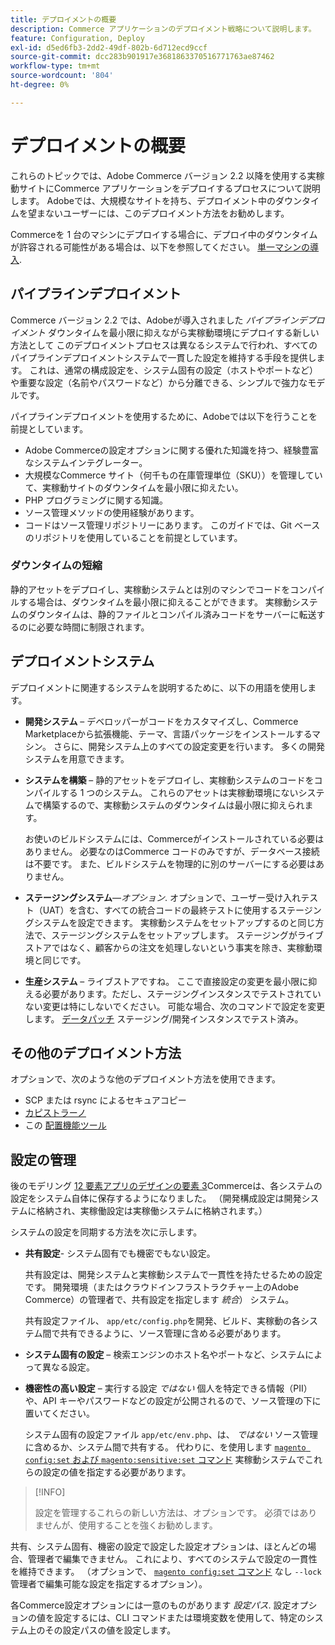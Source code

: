```yaml
---
title: デプロイメントの概要
description: Commerce アプリケーションのデプロイメント戦略について説明します。
feature: Configuration, Deploy
exl-id: d5ed6fb3-2dd2-49df-802b-6d712ecd9ccf
source-git-commit: dcc283b901917e3681863370516771763ae87462
workflow-type: tm+mt
source-wordcount: '804'
ht-degree: 0%

---
```


# デプロイメントの概要

これらのトピックでは、Adobe Commerce バージョン 2.2 以降を使用する実稼動サイトにCommerce アプリケーションをデプロイするプロセスについて説明します。 Adobeでは、大規模なサイトを持ち、デプロイメント中のダウンタイムを望まないユーザーには、このデプロイメント方法をお勧めします。

Commerceを 1 台のマシンにデプロイする場合に、デプロイ中のダウンタイムが許容される可能性がある場合は、以下を参照してください。 [単一マシンの導入](../deployment/single-machine.md).

## パイプラインデプロイメント

Commerce バージョン 2.2 では、Adobeが導入されました _パイプラインデプロイメント_ ダウンタイムを最小限に抑えながら実稼動環境にデプロイする新しい方法として このデプロイメントプロセスは異なるシステムで行われ、すべてのパイプラインデプロイメントシステムで一貫した設定を維持する手段を提供します。 これは、通常の構成設定を、システム固有の設定（ホストやポートなど）や重要な設定（名前やパスワードなど）から分離できる、シンプルで強力なモデルです。

パイプラインデプロイメントを使用するために、Adobeでは以下を行うことを前提としています。

- Adobe Commerceの設定オプションに関する優れた知識を持つ、経験豊富なシステムインテグレーター。
- 大規模なCommerce サイト（何千もの在庫管理単位（SKU））を管理していて、実稼動サイトのダウンタイムを最小限に抑えたい。
- PHP プログラミングに関する知識。
- ソース管理メソッドの使用経験があります。
- コードはソース管理リポジトリーにあります。 このガイドでは、Git ベースのリポジトリを使用していることを前提としています。

### ダウンタイムの短縮

静的アセットをデプロイし、実稼動システムとは別のマシンでコードをコンパイルする場合は、ダウンタイムを最小限に抑えることができます。 実稼動システムのダウンタイムは、静的ファイルとコンパイル済みコードをサーバーに転送するのに必要な時間に制限されます。

## デプロイメントシステム

デプロイメントに関連するシステムを説明するために、以下の用語を使用します。

- **開発システム** – デベロッパーがコードをカスタマイズし、Commerce Marketplaceから拡張機能、テーマ、言語パッケージをインストールするマシン。 さらに、開発システム上のすべての設定変更を行います。 多くの開発システムを用意できます。

- **システムを構築** – 静的アセットをデプロイし、実稼動システムのコードをコンパイルする 1 つのシステム。 これらのアセットは実稼動環境にないシステムで構築するので、実稼動システムのダウンタイムは最小限に抑えられます。

  お使いのビルドシステムには、Commerceがインストールされている必要はありません。 必要なのはCommerce コードのみですが、データベース接続は不要です。 また、ビルドシステムを物理的に別のサーバーにする必要はありません。

- **ステージングシステム**—_オプション_. オプションで、ユーザー受け入れテスト（UAT）を含む、すべての統合コードの最終テストに使用するステージングシステムを設定できます。 実稼動システムをセットアップするのと同じ方法で、ステージングシステムをセットアップします。 ステージングがライブストアではなく、顧客からの注文を処理しないという事実を除き、実稼動環境と同じです。

- **生産システム** – ライブストアですね。 ここで直接設定の変更を最小限に抑える必要があります。ただし、ステージングインスタンスでテストされていない変更は特にしないでください。 可能な場合、次のコマンドで設定を変更します。 [データパッチ](https://developer.adobe.com/commerce/php/development/components/declarative-schema/patches/) ステージング/開発インスタンスでテスト済み。

## その他のデプロイメント方法

オプションで、次のような他のデプロイメント方法を使用できます。

- SCP または rsync によるセキュアコピー
- [カピストラーノ](https://capistranorb.com/documentation/overview/what-is-capistrano)
- この [配置機能ツール](https://deployer.org/)

## 設定の管理

後のモデリング [12 要素アプリのデザインの要素 3](https://12factor.net/config)Commerceは、各システムの設定をシステム自体に保存するようになりました。 （開発構成設定は開発システムに格納され、実稼働設定は実稼働システムに格納されます。）

システムの設定を同期する方法を次に示します。

- **共有設定**- システム固有でも機密でもない設定。

  共有設定は、開発システムと実稼動システムで一貫性を持たせるための設定です。 開発環境（またはクラウドインフラストラクチャー上のAdobe Commerce）の管理者で、共有設定を指定します _統合_） システム。

  共有設定ファイル、 `app/etc/config.php`を開発、ビルド、実稼動の各システム間で共有できるように、ソース管理に含める必要があります。

- **システム固有の設定** – 検索エンジンのホスト名やポートなど、システムによって異なる設定。

- **機密性の高い設定** – 実行する設定 _ではない_ 個人を特定できる情報（PII）や、API キーやパスワードなどの設定が公開されるので、ソース管理の下に置いてください。

  システム固有の設定ファイル `app/etc/env.php`、は、 _ではない_ ソース管理に含めるか、システム間で共有する。 代わりに、を使用します [`magento config:set` および `magento:sensitive:set` コマンド](../cli/set-configuration-values.md) 実稼動システムでこれらの設定の値を指定する必要があります。

>[!INFO]
>
>設定を管理するこれらの新しい方法は、オプションです。 必須ではありませんが、使用することを強くお勧めします。

共有、システム固有、機密の設定で設定した設定オプションは、ほとんどの場合、管理者で編集できません。 これにより、すべてのシステムで設定の一貫性を維持できます。 （オプションで、 [`magento config:set` コマンド](../cli/set-configuration-values.md) なし `--lock` 管理者で編集可能な設定を指定するオプション）。

各Commerce設定オプションには一意のものがあります _設定パス_. 設定オプションの値を設定するには、CLI コマンドまたは環境変数を使用して、特定のシステム上のその設定パスの値を設定します。
